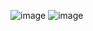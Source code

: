 ![image](https://user-images.githubusercontent.com/89829434/144366070-10b3f26a-60e8-40ed-908c-1e85cd343237.png)
![image](https://user-images.githubusercontent.com/89829434/144366179-83dd61d4-fcb9-46dd-9b74-da87634ffd8e.png)
